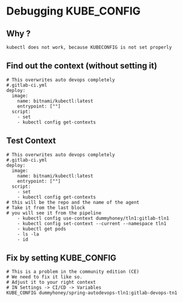 # Debugging KUBE_CONFIG

## Why ? 

```
kubectl does not work, because KUBECONFIG is not set properly  

```

## Find out the context (without setting it)

```
# This overwrites auto devops completely 
#.gitlab-ci.yml 
deploy:
  image:
    name: bitnami/kubectl:latest
    entrypoint: [""]
  script:
    - set
    - kubectl config get-contexts
```

## Test Context 

```
# This overwrites auto devops completely 
#.gitlab-ci.yml 
deploy:
  image:
    name: bitnami/kubectl:latest
    entrypoint: [""]
  script:
    - set
    - kubectl config get-contexts
# this will be the repo and the name of the agent 
# Take it from the last block 
# you will see it from the pipeline 
    - kubectl config use-context dummyhoney/tln1:gitlab-tln1
    - kubectl config set-context --current --namespace tln1 
    - kubectl get pods
    - ls -la
    - id
```

## Fix by setting KUBE_CONFIG 

```
# This is a problem in the community edition (CE) 
# We need to fix it like so.
# Adjust it to your right context
# IN Settings -> CI/CD -> Variables 
KUBE_CONFIG dummyhoney/spring-autodevops-tln1:gitlab-devops-tn1 

```

